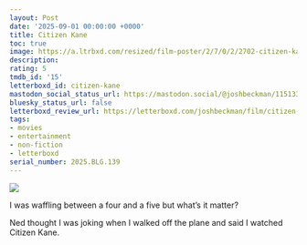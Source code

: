 ```yaml
---
layout: Post
date: '2025-09-01 00:00:00 +0000'
title: Citizen Kane
toc: true
image: https://a.ltrbxd.com/resized/film-poster/2/7/0/2/2702-citizen-kane-0-600-0-900-crop.jpg?v=56bbc53dfd
description:
rating: 5
tmdb_id: '15'
letterboxd_id: citizen-kane
mastodon_social_status_url: https://mastodon.social/@joshbeckman/115133806385206645
bluesky_status_url: false
letterboxd_review_url: https://letterboxd.com/joshbeckman/film/citizen-kane/
tags:
- movies
- entertainment
- non-fiction
- letterboxd
serial_number: 2025.BLG.139
---
```

 <p><img src="https://a.ltrbxd.com/resized/film-poster/2/7/0/2/2702-citizen-kane-0-600-0-900-crop.jpg?v=56bbc53dfd"/></p> <p>I was waffling between a four and a five but what’s it matter?</p><p>Ned thought I was joking when I walked off the plane and said I watched Citizen Kane.</p> 
